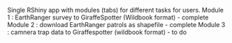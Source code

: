 Single RShiny app with modules (tabs) for different tasks for users.
Module 1 : EarthRanger survey to GiraffeSpotter (Wildbook format) - complete
Module 2 : download EarthRanger patrols as shapefile - complete
Module 3 : camnera trap data to Giraffespotter (wildbook format) - to do
